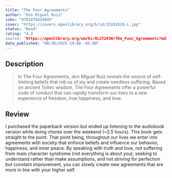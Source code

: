 ```yaml
---
title: "The Four Agreements"
author: "Don Miguel Ruiz"
isbn: "9781878424945"
cover: "https://covers.openlibrary.org/b/id/15101528-L.jpg"
status: "Read"
rating: "4.2
source: "https://openlibrary.org/works/OL27203W/The_Four_Agreements?edition="
date_published: "08/30/2025 19:08 -05:00"
---
```


## Description

> In The Four Agreements, don Miguel Ruiz reveals the source of self-limiting beliefs that rob us of joy and create needless suffering. Based on ancient Toltec wisdom, The Four Agreements offer a powerful code of conduct that can rapidly transform our lives to a new experience of freedom, true happiness, and love.

## Review

I purchased the paperback version but ended up listening to the audiobook version while doing chores over the weekend (~2.5 hours). This book gets straight to the point. That point being, throughout our lives we enter into agreements with society that enforce beliefs and influence our behavior, happiness, and inner peace. By speaking with truth and love, not suffering from main character syndrome (not everything is about you), seeking to understand rather than make assumptions, and not striving for perfection but constant improvement, you can slowly create new agreements that are more in line with your higher self. 